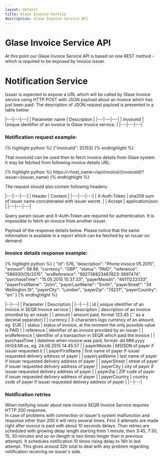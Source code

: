 ```yaml
---
layout: default
title: Glase Invoice Service
description: Glase Invoice Service API
---
```


# Glase Invoice Service API

At this point our Glase Invoice Service API is based on one REST method  -  which is required to be exposed by invoice issuer.

# Notification Service

Issuer is expected to expose a URL which will be called by Glase Invoice service using HTTP POST with JSON payload about an invoice which has just been paid. The description of JSON request payload is presented in a table below:

|---|---|---|
| Parameter name | Description |
|---|---|---|
| invoiceId | Unique identifier of an invoice in Glase Invoice service. |
|---|---|---|

### Notification request example:

{% highlight python %}
	{"invoiceId": 25153}
{% endhighlight %}

That invoiceId can be used then to fetch invoice details from Glase system. It may be fetched from following invoice details URL:

{% highlight python %}
	https://<host_name>/api/invoice/{invoiceId}?issuer={issuer_name}
{% endhighlight %}

The request should also contain following headers:

|---|---|---|
| Header | Content |
|---|---|---|
| X-Auth-Token | sha256 sum of issuer name concatenated with issuer secret. |
| Accept | application/json |
|---|---|---|

Query param <span class="seqrhl">issuer</span> and <span class="seqrhl">X-Auth-Token</span> are required for authentication. It is impossible to fetch an invoice from another issuer.

Payload of the response details below. Please notice that the same information is available in a report which can be fetched by an issuer on demand.

### Invoice details response example:

{% highlight python %}
{
    "id": 576,
    "description": "Phone invoice 05.2015",
    "amount": 59.99,
    "currency": "GBP",
    "status": "PAID",
    "reference": "586930/05/2015",
    "ersReference": "892736823467823-3897474",
    "purchaseTime": "15.05.2015 15:37:33",
    "payerMsisdn": "46111222333",
    "payerFirstName": "John",
    "payerLastName": "Smith",
    "payerStreet": "34 Wellington St",
    "payerCity": "London",
    "payerZip": "74231",
    "payerCountry": "en"
}
{% endhighlight %}

|--|---|
| Parameter | Description |
|--|---|
| id | unique identifier of an invoice in SEQR Invoice service |
| description | description of an invoice provided by an issuer |
| amount | amount paid, format 123.45 ('.' as a decimal separator) |
| currency | 3-characters logs currency of an amount, eg. EUR |
| status | status of invoice, at the moment the only possible value is PAID |
| reference | identifier of an invoice provided by an issuer |
| ersReference | identifier of a transaction in SEQR which paid the invoice |
| purchaseTime | datetime when invoice was paid, format: dd.MM.yyyy HH24:MI:ss, eg. 24.06.2015 14:45:57 |
| payerMsisdn | MSISDN of payer if issuer requested it |
| payerFirstName | first name of payer if issuer requested delivery address of payer |
| payerLastName | last name of payer if issuer requested delivery address of payer |
| payerStreet | street of payer if issuer requested delivery address of payer |
| payerCity | city of payer if issuer requested delivery address of payer |
| payerZip | ZIP code of payer if issuer requested delivery address of payer |
| payerCountry | country code of payer if issuer requested delivery address of payer |
|--|---|

### Notification retries

When notifying issuer about new invoice SEQR Invoice Service requires HTTP 200 response.
<br>In case of problems with connection or issuer's system malfunction and response other than 200 it will retry several times. First 3 attempts are made right after invoice is paid with about 10 seconds delays. Than retries are scheduled with growing delay length starting from 1 minute, then 3:45, 7:30, 15, 30 minutes and so on (length is two times longer than in previous attempt). It schedules notification 10 times rising delay to 16h in last attempt. This gives around 32h total to deal with any problem regarding notification receiving on issuer's side.